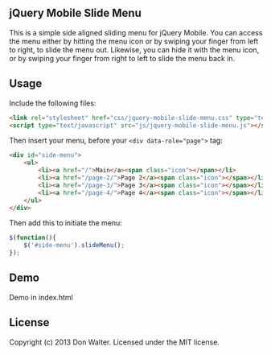 jQuery Mobile Slide Menu
------------------------
This is a simple side aligned sliding menu for jQuery Mobile. You can access the menu either by hitting the menu icon or by swiping your finger from left to right, to slide the menu out. Likewise, you can hide it with the menu icon, or by swiping your finger from right to left to slide the menu back in.

Usage
-----
Include the following files:
```html
<link rel="stylesheet" href="css/jquery-mobile-slide-menu.css" type="text/css" />
<script type="text/javascript" src="js/jquery-mobile-slide-menu.js"></script>
```

Then insert your menu, before your `<div data-role="page">` tag:
```html
<div id="side-menu">
	<ul>
		<li><a href="/">Main</a><span class="icon"></span></li>
		<li><a href="/page-2/">Page 2</a><span class="icon"></span></li>
		<li><a href="/page-3/">Page 3</a><span class="icon"></span></li>
		<li><a href="/page-4/">Page 4</a><span class="icon"></span></li>
	</ul>
</div>
```

Then add this to initiate the menu:
```javascript
$(function(){
	$('#side-menu').slideMenu();
});
```

Demo
----
Demo in index.html

License
-------
Copyright (c) 2013 Don Walter. Licensed under the MIT license.